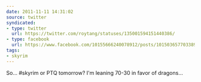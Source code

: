 ```yaml
---
date: 2011-11-11 14:31:02
source: twitter
syndicated:
- type: twitter
  url: https://twitter.com/roytang/statuses/135001594151440386/
- type: facebook
  url: https://www.facebook.com/10155666240078912/posts/10150365770338912
tags:
- skyrim
---
```


So... #skyrim or PTQ tomorrow? I'm leaning 70-30 in favor of dragons...